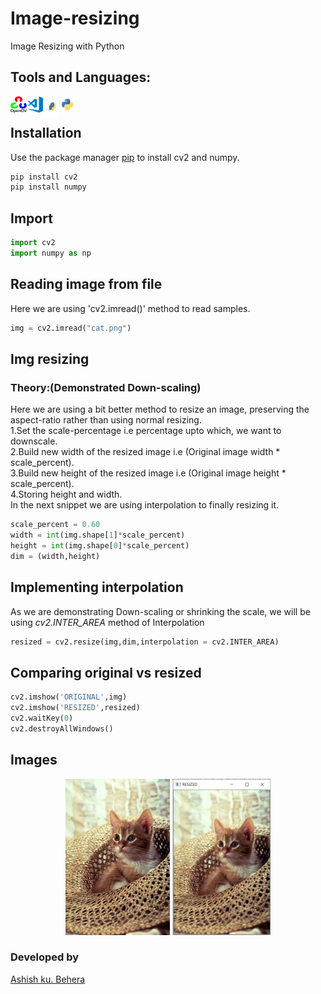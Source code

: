 # Image-resizing
Image Resizing with Python

## Tools and Languages:
<img align="left" alt="OpenCV" width="26px" src="opencv.png" >
<img align="left" alt="VS Code" width="26px" src="visual-studio-code.png" >
<img align="left" alt="pip" width="26px" height="34px" src="pip.png" >
<img align="left" alt="Python" width="26px" src="python.png" >
<br>

## Installation
Use the package manager [pip](https://pip.pypa.io/en/stable/) to install cv2 and numpy.


```bash
pip install cv2
pip install numpy
```

## Import

```python
import cv2
import numpy as np
```

## Reading image from file
Here we are using 'cv2.imread()' method to read samples.

```python
img = cv2.imread("cat.png")
```


## Img resizing<br>
### Theory:(Demonstrated Down-scaling)
Here we are using a bit better method to resize an image, preserving the aspect-ratio rather than using normal resizing.<br>
1.Set the scale-percentage i.e percentage upto which, we want to downscale.<br>
2.Build new width of the resized image i.e (Original image width * scale_percent).<br>
3.Build new height of the resized image i.e (Original image height * scale_percent).<br>
4.Storing height and width.<br>
In the next snippet we are using interpolation to finally resizing it.<br>

```python
scale_percent = 0.60
width = int(img.shape[1]*scale_percent)
height = int(img.shape[0]*scale_percent)
dim = (width,height)
```

## Implementing interpolation 
As we are demonstrating Down-scaling or shrinking the scale, we will be using *cv2.INTER_AREA* 
method of Interpolation
```python
resized = cv2.resize(img,dim,interpolation = cv2.INTER_AREA)
```

## Comparing original vs resized

```python
cv2.imshow('ORIGINAL',img)
cv2.imshow('RESIZED',resized)
cv2.waitKey(0)
cv2.destroyAllWindows()
```

## Images
<p align="center">
	<img src="cat.png" alt="Logo", height=250px,width=350px>
	<img src="resized.PNG" alt="Resized", height=250px,width=350px>
</p>

### Developed by
 [Ashish ku. Behera](https://github.com/ashish-max "Github Id")
